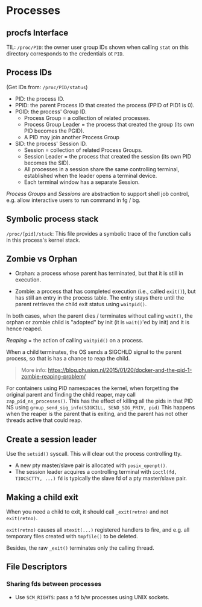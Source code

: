 # Processes

## procfs Interface

TIL: `/proc/PID`: the owner user group IDs shown when calling `stat` on this
directory corresponds to the credentials ot `PID`.

## Process IDs

(Get IDs from: `/proc/PID/status`)

- PID: the process ID.
- PPID: the parent Process ID that created the process (PPID of PID1 is 0).
- PGID: the process' Group ID.
  * Process Group = a collection of related processes.
  * Process Group Leader = the process that created the group (its own PID becomes
    the PGID).
  * A PID may join another Process Group
- SID: the process' Session ID.
  * Session = collection of related Process Groups.
  * Session Leader = the process that created the session (its own PID becomes
    the SID).
  * All processes in a session share the same controlling terminal, established
    when the leader opens a terminal device.
  * Each terminal window has a separate Session.

*Process Groups* and *Sessions* are abstraction to support shell job control,
e.g. allow interactive users to run command in fg / bg.

## Symbolic process stack

`/proc/[pid]/stack`: This file provides a symbolic trace of the function calls in
this process's kernel stack.

## Zombie vs Orphan

- Orphan: a process whose parent has terminated, but that it is still in
  execution.

- Zombie: a process that has completed execution (i.e., called `exit()`), but
  has still an entry in the process table. The entry stays there until the
  parent retrieves the child exit status using `waitpid()`.

In both cases, when the parent dies / terminates without calling `wait()`, the
orphan or zombie child is "adopted" by init (it is `wait()`'ed by init) and it
is hence reaped.

*Reaping* = the action of calling `waitpid()` on a process.

When a child terminates, the OS sends a SIGCHLD signal to the parent process,
so that is has a chance to reap the child.

>
> More info: https://blog.phusion.nl/2015/01/20/docker-and-the-pid-1-zombie-reaping-problem/
>

For containers using PID namespaces the kernel, when forgetting the original
parent and finding the child reaper, may call `zap_pid_ns_processes()`. This
has the effect of killing all the pids in that PID NS using
`group_send_sig_info(SIGKILL, SEND_SIG_PRIV, pid)` This happens when the reaper
is the parent that is exiting, and the parent has not other threads active that
could reap.

## Create a session leader

Use the `setsid()` syscall.
This will clear out the process controlling tty.

- A new pty master/slave pair is allocated with `posix_openpt()`.
- The session leader acquires a controlling terminal with `ioctl(fd, TIOCSCTTY, ...)`
  `fd` is typically the slave fd of a pty master/slave pair.

## Making a child exit

When you need a child to exit, it should call `_exit(retno)` and not
`exit(retno)`.

`exit(retno)` causes all `atexit(...)` registered handlers to fire, and e.g.
all temporary files created with `tmpfile()` to be deleted.

Besides, the raw `_exit()` terminates only the calling thread.

## File Descriptors

### Sharing fds between processes

- Use `SCM_RIGHTS`: pass a fd b/w processes using UNIX sockets.
